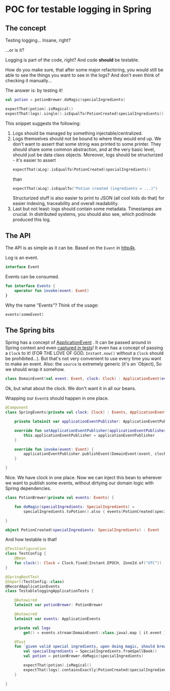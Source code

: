 # POC for testable logging in Spring

## The concept

Testing logging... Insane, right?

...or is it?

Logging is part of the code, right? And code **should** be testable.

How do you make sure, that after some major refactoring, you would still be able to see the things you want to see in
the logs? And don't even think of checking it manually...

The answer is: by testing it!

```kotlin
val potion = potionBrewer.doMagic(specialIngredients)

expectThat(potion).isMagical()
expectThat(logs).single().isEqualTo(PotionCreated(specialIngredients))
```

This snippet suggests the following:

1. Logs should be managed by something injectable/centralized.
2. Logs themselves should not be bound to where they would end up. We don't want to assert that some string was printed
   to some printer. They should share some common abstraction, and at the very basic level, should just be data class
   objects. Moreover, logs should be structurized - it's easier to assert
   ```kotlin
   expectThat(aLog).isEqualTo(PotionCreated(specialIngredients))
   ```
   than
   ```kotlin
   expectThat(aLog).isEqualTo("Potion created (ingredients = ...)")
   ```
   Structurized stuff is also easier to print to JSON (all cool kids do that) for easier indexing, traceability and
   overall readability.
3. Last but not least: logs should contain some metadata. Timestamps are crucial. In distributed systems, you should
   also see, which pod/node produced this log.

## The API

The API is as simple as it can be. Based on the `Event` in [http4k](https://github.com/http4k/http4k).

Log is an event.

```kotlin
interface Event
```

Events can be consumed.

```kotlin
fun interface Events {
    operator fun invoke(event: Event)
}
```

Why the name "Events"? Think of the usage:

```kotlin
events(someEvent)
```

## The Spring bits

Spring has a concept
of [ApplicationEvent](https://docs.spring.io/spring-framework/docs/current/javadoc-api/org/springframework/context/ApplicationEvent.html)
. It can be passed around in Spring context and
even [captured in tests](https://docs.spring.io/spring-framework/docs/current/javadoc-api/org/springframework/test/context/event/RecordApplicationEvents.html#:~:text=%40RecordApplicationEvents%20is%20a%20class%2Dlevel,ApplicationEvents%20API%20within%20your%20tests.)!
It even has a concept of passing a `Clock` to it! (FOR THE LOVE OF GOD. `Instant.now()` without a `Clock` should be
prohibited...). But that's not very convenient to use every time you want to make an event. Also: the `source` is
extremely generic (it's an `Object), So we should wrap it somehow.

```kotlin
class DomainEvent(val event: Event, clock: Clock) : ApplicationEvent(event, clock)
```

Ok, but what about the clock. We don't want it in all our beans.

Wrapping our `Event`s should happen in one place.

```kotlin
@Component
class SpringEvents(private val clock: Clock) : Events, ApplicationEventPublisherAware {

    private lateinit var applicationEventPublisher: ApplicationEventPublisher

    override fun setApplicationEventPublisher(applicationEventPublisher: ApplicationEventPublisher) {
        this.applicationEventPublisher = applicationEventPublisher
    }

    override fun invoke(event: Event) {
        applicationEventPublisher.publishEvent(DomainEvent(event, clock))
    }

}
```

Nice. We have clock in one place. Now we can inject this bean to wherever we want to publish some events, without
dirtying our domain logic with Spring dependencies.

```kotlin
class PotionBrewer(private val events: Events) {

    fun doMagic(specialIngredients: SpecialIngredients) =
        specialIngredients.toPotion().also { events(PotionCreated(specialIngredients)) }

}

object PotionCreated(specialIngredients: SpecialIngredients) : Event
```

And how testable is that!

```kotlin
@TestConfiguration
class TestConfig {
    @Bean
    fun clock(): Clock = Clock.fixed(Instant.EPOCH, ZoneId.of("UTC"))
}

@SpringBootTest
@Import(TestConfig::class)
@RecordApplicationEvents
class TestableloggingApplicationTests {

    @Autowired
    lateinit var potionBrewer: PotionBrewer

    @Autowired
    lateinit var events: ApplicationEvents

    private val logs
        get() = events.stream(DomainEvent::class.java).map { it.event }.toList()

    @Test
    fun `given valid special ingredients, upon doing magic, should brew a magical potion`() {
        val specialIngredients = SpecialIngredients.fromSpellBook()
        val potion = potionBrewer.doMagic(specialIngredients)

        expectThat(potion).isMagical()
        expectThat(logs).containsExactly(PotionCreated(specialIngredients))
    }

}
```